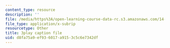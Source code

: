 ```yaml
---
content_type: resource
description: ''
file: /media/https%3A/open-learning-course-data-rc.s3.amazonaws.com/14-01sc-principles-of-microeconomics-fall-2011/d8fa75a9ef936017a9153c5c6e7342df_xqmb6D2CpRc.srt
file_type: application/x-subrip
resourcetype: Other
title: 3play caption file
uid: d8fa75a9-ef93-6017-a915-3c5c6e7342df
---
```

